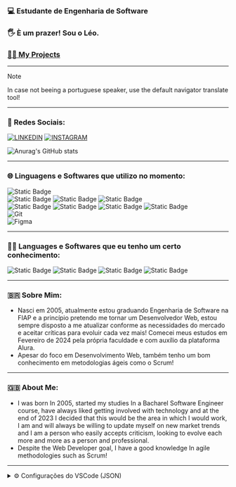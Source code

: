 ### 💻 **Estudante de Engenharia de Software**
### 🖐 **È um prazer! Sou o Léo.**
### [🧑‍💻 My Projects](https://github.com/leonardorscarpitta?tab=repositories)

___
> [!NOTE]
> In case not beeing a portuguese speaker, use the default navigator translate tool!

___

### 📱 **Redes Sociais**:
[![LINKEDIN](https://img.shields.io/badge/linkedin-%230077B5.svg?style=for-the-badge&logo=linkedin&logoColor=white)](https://www.linkedin.com/in/leonardo-rocha-scarpitta-26a28629b/)
[![INSTAGRAM](https://img.shields.io/badge/Instagram-E4405F?style=for-the-badge&logo=instagram&logoColor=white)](https://instagram.com/leonardo.rscarpitta)

![Anurag's GitHub stats](https://github-readme-stats.vercel.app/api?username=leonardorscarpitta&show_icons=true&theme=jolly)

___
### 🌐 **Linguagens e Softwares que utilizo no momento**:
![Static Badge](https://img.shields.io/badge/HTML5%20-%20%23141e32?style=flat&logo=html5&logoColor=%23E34F26) <br>
![Static Badge](https://img.shields.io/badge/CSS3%20-%20%23141e32?style=flat&logo=CSS3&logoColor=%231572B6) 
![Static Badge](https://img.shields.io/badge/TailwindCSS%20-%20%23141e32?style=flat&logo=tailwindcss&logoColor=%2306B6D4)
![Static Badge](https://img.shields.io/badge/Sass%20-%20%23141e32?style=flat&logo=sass&logoColor=%23CC6699) <br>
![Static Badge](https://img.shields.io/badge/JavaScript%20-%20%23141e32?style=flat&logo=javascript&logoColor=%23F7DF1E)
![Static Badge](https://img.shields.io/badge/ReactJS%20-%20%23141e32?style=flat&logo=react&logoColor=%23#61DAFB) 
![Static Badge](https://img.shields.io/badge/NextJS%20-%20%23141e32?style=flat&logo=nextdotjs&logoColor=%23000000) 
![Static Badge](https://img.shields.io/badge/TypeScript%20-%20%23141e32?style=flat&logo=typescript&logoColor=%233178C6) <br>
![Git](https://img.shields.io/badge/Git-%23071329?style=flat&logo=git&logoColor=%23F05032) <br>
![Figma](https://img.shields.io/badge/Figma-%23071329?style=flat&logo=figma&logoColor=%23F24E1E) <br>

___
### 👨‍💻 **Languages e Softwares que eu tenho um certo conhecimento**: 
![Static Badge](https://img.shields.io/badge/Java%20-%20%23141e32?style=flat&logo=intellijidea&logoColor=%23FFFFFF)
![Static Badge](https://img.shields.io/badge/Python%20-%20%23141e32?style=flat&logo=python&logoColor=%233776AB)
![Static Badge](https://img.shields.io/badge/C%20-%20%23141e32?style=flat&logo=c&logoColor=%23A8B9CC) 
![Static Badge](https://img.shields.io/badge/C%2B%2B%20-%20%23141e32?style=flat&logo=cplusplus&logoColor=%2300599C)

___
### 🇧🇷 **Sobre Mim**:

- Nasci em 2005, atualmente estou graduando Engenharia de Software na FIAP e a princípio pretendo me tornar um Desenvolvedor Web, estou sempre disposto a me atualizar conforme as necessidades do mercado e aceitar críticas para evoluir cada vez mais! Comecei meus estudos em Fevereiro de 2024 pela própria faculdade e com auxílio da plataforma Alura.
- Apesar do foco em Desenvolvimento Web, também tenho um bom conhecimento em metodologias ágeis como o Scrum!


___
### 🇬🇧 **About Me**:
- I was born In 2005, started my studies In a Bacharel Software Engineer course, have always liked getting involved with technology and at the end of 2023 I decided that this would be the area in which I would work, I am and will always be willing to update myself on new market trends and I am a person who easily accepts criticism, looking to evolve each more and more as a person and professional.
- Despite the Web Developer goal, I have a good knowledge In agile methodologies such as Scrum!

___
<details>
  <summary>⚙ Configurações do VSCode (JSON)</summary>

  ```
{
    "workbench.startupEditor": "newUntitledFile",
    "editor.fontSize": 12,
    "editor.lineHeight": 1.8,
    "javascript.suggest.autoImports": true,
    "javascript.updateImportsOnFileMove.enabled": "always",
    "extensions.ignoreRecommendations": true,
    "typescript.tsserver.log": "off",
    "editor.cursorStyle": "line",
    "editor.cursorWidth": 6,
    "files.associations": {
      ".env.*": "dotenv",
      ".prettierrc": "json",
      "*.css": "css"
    },
    "symbols.files.associations": {
      "*.module.ts": "nest",
      "*.guard.ts": "typescript",
      "*.spec.ts": "ts-test",
      "*.e2e-spec.ts": "ts-test",
      "vitest.config.e2e.ts": "vite",
      ".env.example": "gear",
      "*.css": "tailwindcss"
    },
    "tailwindCSS.experimental.classRegex": [
      ["tv\\(([^)]*)\\)", "[\"'`]([^\"'`]*).*?[\"'`]"]
    ],
    "editor.parameterHints.enabled": false,
    "editor.renderLineHighlight": "gutter",
    "cSpell.language": "en,pt",
    "typescript.updateImportsOnFileMove.enabled": "always",
    "editor.suggestSelection": "first",
    "explorer.confirmDelete": false,
    "gitlens.codeLens.recentChange.enabled": false,
    "terminal.integrated.showExitAlert": false,
    "[prisma]": {
      "editor.formatOnSave": true
    },
    "typescript.suggest.autoImports": true,
    "terminal.integrated.env.osx": {
      "FIG_NEW_SESSION": "1"
    },
    "workbench.editor.labelFormat": "short",
    "editor.fontWeight": "500",
    "editor.fontLigatures": true,
    "emmet.includeLanguages": {
      "javascript": "javascriptreact"
    },
    "emmet.syntaxProfiles": {
      "javascript": "jsx"
    },
    "cSpell.enableFiletypes": [
      "!asciidoc",
      "!c",
      "!cpp",
      "!csharp",
      "!go",
      "!handlebars",
      "!haskell",
      "!jade",
      "!java",
      "!latex",
      "!php",
      "!pug",
      "!python",
      "!restructuredtext",
      "!rust",
      "!scala",
      "!scss"
    ],
    "editor.acceptSuggestionOnCommitCharacter": false,
    "explorer.compactFolders": false,
    "git.enableSmartCommit": true,
    "editor.accessibilitySupport": "off",
    "explorer.confirmDragAndDrop": false,
    "terminal.integrated.fontSize": 14,
    "terminal.integrated.fontFamily": "Fira Code Regular",
    "editor.codeActionsOnSave": {
      "source.fixAll.eslint": "explicit"
    },
    "eslint.validate": [
      "javascript",
      "javascriptreact",
      "graphql"
    ],
    "editor.semanticHighlighting.enabled": false,
    "breadcrumbs.enabled": false,
    "workbench.productIconTheme": "fluent-icons",
    "gitlens.codeLens.authors.enabled": false,
    "editor.tabSize": 2,
    "security.workspace.trust.untrustedFiles": "newWindow",
    "files.exclude": {
      "**\/CVS": true,
      "**\/.DS_Store": true,
      "**\/.hg": true,
      "**\/.svn": true,
      "**\/.git": true,
      ".vscode": true
      // "node_modules": true
    },
    "workbench.iconTheme": "symbols",
    "update.mode": "start",
    "terminal.integrated.gpuAcceleration": "off",
    "terminal.integrated.defaultProfile.osx": "zsh",
    "terminal.integrated.shell.osx": "/bin/zsh",
    "[jsonc]": {
      "editor.defaultFormatter": "vscode.json-language-features"
    },
    "[json]": {
      "editor.defaultFormatter": "vscode.json-language-features"
    },
    "window.commandCenter": false,
    "git.openRepositoryInParentFolders": "always",
    "symbols.hidesExplorerArrows": false,
    "[javascript]": {
      "editor.defaultFormatter": "vscode.typescript-language-features"
    },
    "console-ninja.featureSet": "Community",
    "workbench.editor.empty.hint": "hidden",
    "update.showReleaseNotes": false,
    "security.promptForLocalFileProtocolHandling": false,
    "workbench.activityBar.location": "hidden",
    "apc.activityBar": {
      "position": "bottom",
      "hideSettings": true,
      "size": 48,
      "itemMargin": 8,
      "itemSize": 32
    },
    "editor.hideCursorInOverviewRuler": true,
    "editor.minimap.enabled": false,
    "window.titleBarStyle": "native",
    "apc.electron": {
      "titleBarStyle": "hiddenInset",
      "trafficLightPosition": {
        "x": 11,
        "y": 10
      },
      "frame": false
    },
    "apc.header": {
      "height": 36
    },
    "apc.listRow": {
      "height": 24
    },
    "apc.font.family": "Inter",
    "apc.stylesheet": {
      ".title-label > h2": "display: none",
      ".editor-actions": "display: none",
      ".nosidebar .inline-tabs-placeholder": "width: 75px",
      ".pane-header": "padding: 0 8px",
      ".pane-body": "padding: 8px",
      ".split-view-view:first-child .pane-header": "display: none !important;",
      ".monaco-list-row": "border-radius: 4px;",
      ".monaco-workbench .monaco-list:not(.element-focused):focus:before": "display: none;"
    },
    "editor.scrollbar.vertical": "hidden",
    "workbench.editor.showTabs": "none",
    "explorer.sortOrder": "foldersNestsFiles",
    "explorer.fileNesting.patterns": {
      "package.json": ".eslint*, prettier*, tsconfig*, vite*, pnpm-lock*, bun.lockb, nest*",
      "tailwind.config.js": "tailwind.config*, postcss.config*",
      ".env.local": ".env*",
      ".env": ".env*"
    },
    "explorer.fileNesting.enabled": true,
    "cSpell.userWords": [
      "bootcamp",
      "chakra",
      "checkin",
      "checkins",
      "clsx",
      "Codegen",
      "datadog",
      "Datetime",
      "dayjs",
      "Dotenv",
      "Elysia",
      "esbuild",
      "fastify",
      "Fastify",
      "feedbackwidget",
      "ffprobe",
      "Hasher",
      "Hono",
      "ilike",
      "IUGU",
      "jamjuree",
      "jupiter",
      "liveblocks",
      "LIVEBLOCKS",
      "Marguerita",
      "middlewares",
      "mixpanel",
      "monaco",
      "nestjs",
      "omni",
      "Omni",
      "Onboarded",
      "pallas",
      "postgres",
      "postgresql",
      "prefetch",
      "reactflow",
      "roboto",
      "rocketseat",
      "rotion",
      "rsxp",
      "Sandpack",
      "shiki",
      "skylab",
      "sqlite",
      "supergraph",
      "svgr",
      "sympla",
      "tailwindcss",
      "textblock",
      "tiptap",
      "trpc",
      "TRPC",
      "tsup",
      "unfollow",
      "Unfollow",
      "unform",
      "Unform",
      "unmark",
      "upsert",
      "Usuario",
      "WEBPUSH"
    ],
    "workbench.colorTheme": "Palenight Italic",
    "workbench.statusBar.visible": false,
    "workbench.layoutControl.enabled": false,
    "terminal.integrated.defaultProfile.windows": "Command Prompt",
    "editor.wordWrap": "on",
    "files.autoSave": "afterDelay",
    "window.menuBarVisibility": "toggle",
    "window.confirmSaveUntitledWorkspace": false,
    "editor.cursorSmoothCaretAnimation": "on",
    "editor.cursorBlinking": "smooth",
    "terminal.integrated.defaultProfile.linux": "bash (2)",
    "window.customTitleBarVisibility": "auto",
    "python.createEnvironment.trigger": "off",
    "terminal.integrated.profiles.linux": {
      "bash": {
        "path": "bash",
        "icon": "terminal-bash"
      },
      "zsh": {
        "path": "zsh"
      },
      "fish": {
        "path": "fish"
      },
      "tmux": {
        "path": "tmux",
        "icon": "terminal-tmux"
      },
      "pwsh": {
        "path": "pwsh",
        "icon": "terminal-powershell"
      },
      "bash (2)": {
        "path": "/usr/bin/bash"
      }
    },
    "workbench.editor.editorActionsLocation": "hidden",
    "editor.fontFamily": "Roboto Mono"
    }
  ```
</details>
